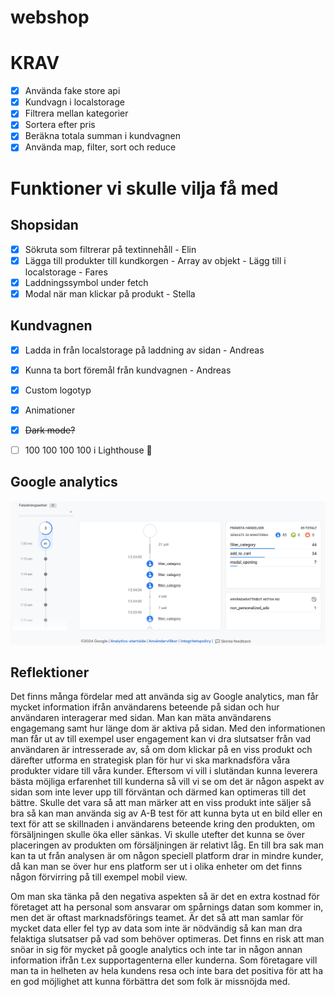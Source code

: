 # webshop

# KRAV

- [x] Använda fake store api
- [x] Kundvagn i localstorage
- [x] Filtrera mellan kategorier
- [x] Sortera efter pris
- [x] Beräkna totala summan i kundvagnen
- [x] Använda map, filter, sort och reduce

# Funktioner vi skulle vilja få med

## Shopsidan
- [x] Sökruta som filtrerar på textinnehåll - Elin
- [x] Lägga till produkter till kundkorgen - Array av objekt - Lägg till i localstorage - Fares
- [x] Laddningssymbol under fetch
- [x] Modal när man klickar på produkt - Stella

## Kundvagnen 
- [x] Ladda in från localstorage på laddning av sidan - Andreas
- [x] Kunna ta bort föremål från kundvagnen - Andreas

- [x] Custom logotyp
- [x] Animationer
- [x] ~~Dark mode?~~
- [ ] 100 100 100 100 i Lighthouse 🎉

 ## Google analytics
![Google analytics screenshot](./img/webshop_debugging.png)

## Reflektioner
Det finns många fördelar med att använda sig av Google analytics, man får mycket information ifrån användarens beteende på sidan och hur användaren interagerar med sidan. Man kan mäta användarens engagemang samt hur länge dom är aktiva på sidan.
Med den informationen man får ut av till exempel user engagement kan vi dra slutsatser från vad användaren är intresserade av, så om dom klickar på en viss produkt och därefter utforma en strategisk plan för hur vi ska marknadsföra våra produkter vidare till våra kunder. Eftersom vi vill i slutändan kunna leverera bästa möjliga erfarenhet till kunderna så vill vi se om det är någon aspekt av sidan som inte lever upp till förväntan och därmed kan optimeras till det bättre. Skulle det vara så att man märker att en viss produkt inte säljer så bra så kan man använda sig av A-B test för att kunna byta ut en bild eller en text för att se skillnaden i användarens beteende kring den produkten, om försäljningen skulle öka eller sänkas. Vi skulle utefter det kunna se över placeringen av produkten om försäljningen är relativt låg. En till bra sak man kan ta ut från analysen är om någon speciell platform drar in mindre kunder, då kan man se över hur ens platform ser ut i olika enheter om det finns någon förvirring på till exempel mobil view.


Om man ska tänka på den negativa aspekten så är det en extra kostnad för företaget att ha personal som ansvarar om spårnings datan som kommer in, men det är oftast marknadsförings teamet. Är det så att man samlar för mycket data eller fel typ av data som inte är nödvändig så kan man dra felaktiga slutsatser på vad som behöver optimeras. Det finns en risk att man snöar in sig för mycket på google analytics och inte tar in någon annan information ifrån t.ex supportagenterna eller kunderna. Som företagare vill man ta in helheten av hela kundens resa och inte bara det positiva för att ha en god möjlighet att kunna förbättra det som folk är missnöjda med.
